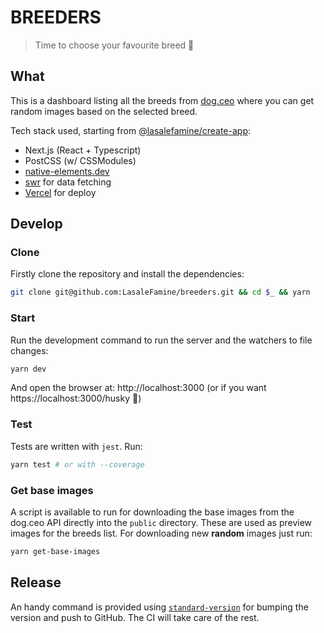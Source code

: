 # BREEDERS <!-- omit from toc -->

> Time to choose your favourite breed 🐶

## What

This is a dashboard listing all the breeds from [dog.ceo](https://dog.ceo/) where you can get random images based on the selected breed.

Tech stack used, starting from [@lasalefamine/create-app](https://github.com/lasalefamine/create-app):

- Next.js (React + Typescript)
- PostCSS (w/ CSSModules)
- [native-elements.dev](https://native-elements.dev)
- [swr](https://github.com/vercel/swr) for data fetching
- [Vercel](https://vercel.com) for deploy

## Develop

### Clone

Firstly clone the repository and install the dependencies:

```bash
git clone git@github.com:LasaleFamine/breeders.git && cd $_ && yarn
```

### Start

Run the development command to run the server and the watchers to file changes:

```bash
yarn dev
```

And open the browser at: http://localhost:3000 (or if you want https://localhost:3000/husky 🐶)

### Test

Tests are written with `jest`. Run:

```bash
yarn test # or with --coverage
```

### Get base images

A script is available to run for downloading the base images from the dog.ceo API directly into the `public` directory. These are used as preview images for the breeds list. For downloading new **random** images just run:

```bash
yarn get-base-images
```

## Release

An handy command is provided using [`standard-version`](https://github.com/conventional-changelog/standard-version) for bumping the version and push to GitHub. The CI will take care of the rest.
